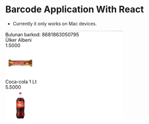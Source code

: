 # Barcode Application With React 
* Currently it only works on Mac devices.

![Image](./src/images/image.png)